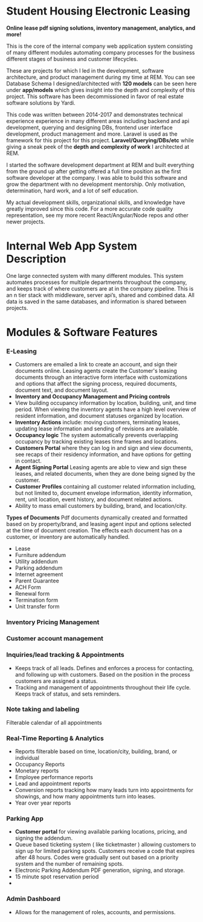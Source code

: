 # Student Housing Electronic Leasing
**Online lease pdf signing solutions, inventory management, analytics, and more!**

This is the core of the internal company web application system consisting of many different modules automating company processes for the business different stages of business and customer lifecycles. 

These are projects for which I led in the development, software architecture, and product management during my time at REM. You can see Database Schema I designed/architected with <b>120 models</b> can be seen here under <b>app/models</b> which gives insight into the depth and complexity of this project. This software has been decommissioned in favor of real estate software solutions by Yardi.

This code was written between 2014-2017 and demonstrates technical experience experience in many different areas including backend and api development, querying and designing DBs, frontend user interface development, product management and more. Laravel is used as the framework for this project for this project.   <b>Laravel/Querying/DBs/etc</b> while giving a sneak peek of the <b>depth and complexity of work</b> I architected at REM.

I started the software development department at REM and built everything from the ground up after getting offered a full time position as the first software developer at the company. I was able to build this software and grow the department with no development mentorship. Only motivation, determination, hard work, and a lot of self education.

My actual development skills, organizational skills, and knowledge have greatly improved since this code. For a more accurate code quality representation, see my more recent React/Angular/Node repos and other newer projects.


# Internal Web App System Description
One large connected system with many different modules. This system automates processes for multiple departments throughout the company, and keeps track of where customers are at in the company pipeline. This is an n tier stack with middleware, server api’s, shared and combined data. All data is saved in the same databases, and information is shared between projects.

# Modules & Software Features

### E-Leasing
* Customers are emailed a link to create an account, and sign their documents online. Leasing agents create the Customer's leasing documents through an interactive form interface with customizations and options that affect the signing process, required documents, document text, and document layout. 
* **Inventory and Occupancy Management and Pricing controls** 
* View building occupancy information by location, building, unit, and time period. When viewing the inventory agents have a high level overview of resident information, and document statuses organized by location. 
* **Inventory Actions** include: moving customers, terminating leases, updating lease information and sending of revisions are available. 
* **Occupancy logic** The system automatically prevents overlapping occupancy by tracking existing leases time frames and locations. 
* **Customers Portal** where they can log in and sign and view documents, see recaps of their residency information, and have options for getting in contact. 
* **Agent Signing Portal** Leasing agents are able to view and sign these leases, and related documents, when they are done being signed by the customer.
* **Customer Profiles** containing all customer related information including, but not limited to, document envelope information, identity information, rent, unit location, event history, and document related actions.
* Ability to mass email customers by building, brand, and location/city.

**Types of Documents**
Pdf documents dynamically created and formatted based on by property/brand, and leasing agent input and options selected at the time of document creation. The effects each document has on a customer, or inventory are automatically handled.
* Lease
* Furniture addendum
* Utility addendum
* Parking addendum
* Internet agreement
* Parent Guarantee
* ACH Form
* Renewal form
* Termination form
* Unit transfer form

### Inventory Pricing Management

### Customer account management

### Inquiries/lead tracking & Appointments
* Keeps track of all leads. Defines and enforces a process for contacting, and following up with customers. Based on the position in the process customers are assigned a status.
* Tracking and management of appointments throughout their life cycle. Keeps track of status, and sets reminders.

### Note taking and labeling
Filterable calendar of all appointments

### Real-Time Reporting & Analytics
* Reports filterable based on time, location/city, building, brand, or individual
* Occupancy Reports
* Monetary reports
* Employee performance reports
* Lead and appointment reports
* Conversion reports tracking how many leads turn into appointments for showings, and how many appointments turn into leases.
* Year over year reports

### Parking App
* **Customer portal** for viewing available parking locations, pricing, and signing the addendum.
* Queue based ticketing system ( like ticketmaster ) allowing customers to sign up for limited parking spots. Customers receive a code that expires after 48 hours. Codes were gradually sent out based on a priority system and the number of remaining spots.
* Electronic Parking Addendum PDF generation, signing, and storage.
* 15 minute spot reservation period
* 
### Admin Dashboard
* Allows for the management of roles, accounts, and permissions.
